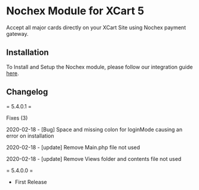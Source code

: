 # Nochex Module for XCart 5

Accept all major cards directly on your XCart Site using Nochex payment gateway.

## Installation

To Install and Setup the Nochex module, please follow our integration guide <a href="https://support.nochex.com/kb/faq.php?id=240">here</a>.

## Changelog

= 5.4.0.1 =

Fixes (3)

2020-02-18 - [Bug] Space and missing colon for loginMode causing an error on installation

2020-02-18 - [update] Remove Main.php file not used

2020-02-18 - [update] Remove Views folder and contents file not used

= 5.4.0.0 =

* First Release

